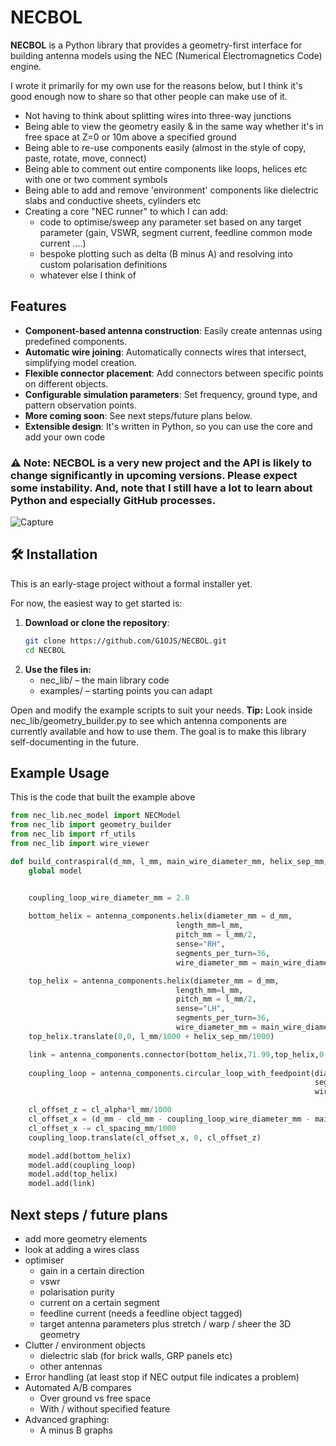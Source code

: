 # NECBOL

**NECBOL** is a Python library that provides a geometry-first interface for building antenna models using the NEC (Numerical Electromagnetics Code) engine.

I wrote it primarily for my own use for the reasons below, but I think it's good enough now to share so that other people can make use of it.
 - Not having to think about splitting wires into three-way junctions
 - Being able to view the geometry easily & in the same way whether it's in free space at Z=0 or 10m above a specified ground
 - Being able to re-use components easily (almost in the style of copy, paste, rotate, move, connect)
 - Being able to comment out entire components like loops, helices etc with one or two comment symbols
 - Being able to add and remove 'environment' components like dielectric slabs and conductive sheets, cylinders etc
 - Creating a core "NEC runner" to which I can add:
     - code to optimise/sweep any parameter set based on any target parameter (gain, VSWR, segment current, feedline common mode current ....)
     - bespoke plotting such as delta (B minus A) and resolving into custom polarisation definitions
     - whatever else I think of

## Features

- **Component-based antenna construction**: Easily create antennas using predefined components.
- **Automatic wire joining**: Automatically connects wires that intersect, simplifying model creation.
- **Flexible connector placement**: Add connectors between specific points on different objects.
- **Configurable simulation parameters**: Set frequency, ground type, and pattern observation points.
- **More coming soon**: See next steps/future plans below.
- **Extensible design**: It's written in Python, so you can use the core and add your own code

### ⚠️ **Note:** NECBOL is a very new project and the API is likely to change significantly in upcoming versions. Please expect some instability. And, note that I still have a lot to learn about Python and especially GitHub processes.

![Capture](https://github.com/user-attachments/assets/c83263d2-cdf4-41bd-961c-ca787555a9e0)

## 🛠 Installation

This is an early-stage project without a formal installer yet.

For now, the easiest way to get started is:

1. **Download or clone the repository**:
   ```bash
   git clone https://github.com/G1OJS/NECBOL.git
   cd NECBOL

2. **Use the files in:**
   - nec_lib/ – the main library code
   - examples/ – starting points you can adapt

Open and modify the example scripts to suit your needs.
**Tip:** Look inside nec_lib/geometry_builder.py to see which antenna components are currently available and how to use them. The goal is to make this library self-documenting in the future.

## Example Usage
This is the code that built the example above

```python
from nec_lib.nec_model import NECModel
from nec_lib import geometry_builder
from nec_lib import rf_utils
from nec_lib import wire_viewer

def build_contraspiral(d_mm, l_mm, main_wire_diameter_mm, helix_sep_mm, cld_mm, cl_alpha, cl_spacing_mm):
    global model


    coupling_loop_wire_diameter_mm = 2.0
    
    bottom_helix = antenna_components.helix(diameter_mm = d_mm,
                                     length_mm=l_mm,
                                     pitch_mm = l_mm/2,
                                     sense="RH",
                                     segments_per_turn=36,
                                     wire_diameter_mm = main_wire_diameter_mm)

    top_helix = antenna_components.helix(diameter_mm = d_mm,
                                     length_mm=l_mm,
                                     pitch_mm = l_mm/2,
                                     sense="LH",
                                     segments_per_turn=36,
                                     wire_diameter_mm = main_wire_diameter_mm)
    top_helix.translate(0,0, l_mm/1000 + helix_sep_mm/1000)

    link = antenna_components.connector(bottom_helix,71.99,top_helix,0,main_wire_diameter_mm)
    
    coupling_loop = antenna_components.circular_loop_with_feedpoint(diameter_mm = cld_mm,
                                                                    segments=36,
                                                                    wire_diameter_mm = coupling_loop_wire_diameter_mm)

    cl_offset_z = cl_alpha*l_mm/1000
    cl_offset_x = (d_mm - cld_mm - coupling_loop_wire_diameter_mm - main_wire_diameter_mm)/2000
    cl_offset_x -= cl_spacing_mm/1000
    coupling_loop.translate(cl_offset_x, 0, cl_offset_z)

    model.add(bottom_helix)
    model.add(coupling_loop)
    model.add(top_helix)
    model.add(link)

```

## Next steps / future plans
- add more geometry elements
- look at adding a wires class
- optimiser
    - gain in a certain direction
    - vswr
    - polarisation purity
    - current on a certain segment
    - feedline current (needs a feedline object tagged)
    - target antenna parameters plus stretch / warp / sheer the 3D geometry
- Clutter / environment objects
    - dielectric slab (for brick walls, GRP panels etc)
    - other antennas
- Error handling (at least stop if NEC output file indicates a problem)
- Automated A/B compares
    - Over ground vs free space
    - With / without specified feature
- Advanced graphing:
    - A minus B graphs
